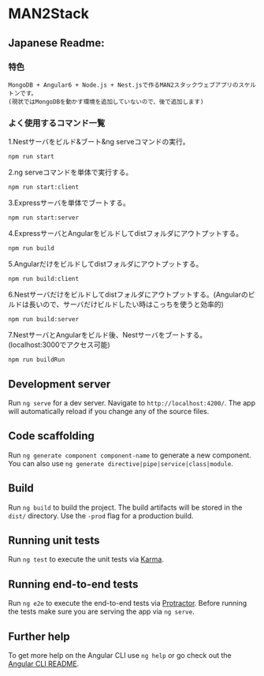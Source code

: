 # MAN2Stack

## Japanese Readme:
### 特色
    MongoDB + Angular6 + Node.js + Nest.jsで作るMAN2スタックウェブアプリのスケルトンです。
    (現状ではMongoDBを動かす環境を追加していないので、後で追加します)
    
### よく使用するコマンド一覧
1.Nestサーバをビルド&ブート&ng serveコマンドの実行。

    npm run start
    
2.ng serveコマンドを単体で実行する。

    npm run start:client
    
3.Expressサーバを単体でブートする。
    
    npm run start:server
    
4.ExpressサーバとAngularをビルドしてdistフォルダにアウトプットする。
    
    npm run build
  
5.Angularだけをビルドしてdistフォルダにアウトプットする。
    
    npm run build:client    
      
6.Nestサーバだけをビルドしてdistフォルダにアウトプットする。(Angularのビルドは長いので、サーバだけビルドしたい時はこっちを使うと効率的)
     
    npm run build:server
    
7.NestサーバとAngularをビルド後、Nestサーバをブートする。(localhost:3000でアクセス可能)
    
    npm run buildRun
  
## Development server

Run `ng serve` for a dev server. Navigate to `http://localhost:4200/`. The app will automatically reload if you change any of the source files.

## Code scaffolding

Run `ng generate component component-name` to generate a new component. You can also use `ng generate directive|pipe|service|class|module`.

## Build

Run `ng build` to build the project. The build artifacts will be stored in the `dist/` directory. Use the `-prod` flag for a production build.

## Running unit tests

Run `ng test` to execute the unit tests via [Karma](https://karma-runner.github.io).

## Running end-to-end tests

Run `ng e2e` to execute the end-to-end tests via [Protractor](http://www.protractortest.org/).
Before running the tests make sure you are serving the app via `ng serve`.

## Further help

To get more help on the Angular CLI use `ng help` or go check out the [Angular CLI README](https://github.com/angular/angular-cli/blob/master/README.md).
